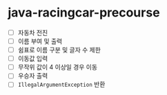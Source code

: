 # java-racingcar-precourse
- [ ] 자동차 전진
- [ ] 이름 부여 및 출력
- [ ] 쉼표로 이름 구분 및 글자 수 제한
- [ ] 이동값 입력
- [ ] 무작위 값이 4 이상일 경우 이동
- [ ] 우승자 출력
- [ ]  `IllegalArgumentException` 반환